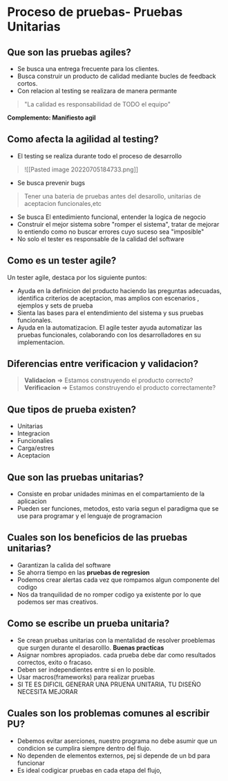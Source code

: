 # Proceso de pruebas- Pruebas Unitarias
## Que son las pruebas agiles?
+ Se busca una entrega frecuente para los clientes.
+ Busca construir un producto de calidad mediante bucles de feedback cortos.
+ Con relacion al testing se realizara de manera permante

> "La calidad es responsabilidad de TODO el equipo"

**Complemento: Manifiesto agil**


## Como afecta la agilidad al testing?
* El testing se realiza durante todo el proceso de desarrollo

>![[Pasted image 20220705184733.png]]
>

* Se busca prevenir bugs

> Tener una bateria de pruebas antes del desarollo, unitarias de aceptacion funcionales,etc

* Se busca El entedimiento funcional, entender la logica de negocio
* Construir el mejor sistema sobre "romper el sistema", tratar de mejorar lo entiendo como no buscar errores cuyo suceso sea "imposible"
* No solo el tester es responsable de la calidad del software

## Como es un tester agile?
Un tester agile, destaca por los siguiente puntos:
- Ayuda en la definicion del producto haciendo las preguntas adecuadas, identifica criterios de aceptacion, mas amplios con escenarios , ejemplos y sets de prueba
- Sienta las bases para el entendimiento del sistema y sus pruebas funcionales.
- Ayuda en la automatizacion. El agile tester ayuda automatizar las pruebas funcionales, colaborando con los desarrolladores en su implementacion.

## Diferencias entre verificacion y validacion?
>**Validacion** => Estamos construyendo el producto correcto? 
>**Verificacion** => Estamos construyendo el producto correctamente?

## Que tipos de prueba existen?
- Unitarias
- Integracion
- Funcionalies
- Carga/estres
- Aceptacion

## Que son las pruebas unitarias?
- Consiste en probar unidades minimas en el compartamiento de la aplicacion
- Pueden ser funciones, metodos, esto varia segun el paradigma que se use para programar y el lenguaje de programacion

## Cuales son los beneficios de las pruebas unitarias?
* Garantizan la calida del software
* Se ahorra tiempo en las **pruebas de regresion** 
* Podemos crear alertas cada vez que rompamos algun componente del codigo
* Nos da tranquilidad de no romper codigo ya existente por lo que podemos ser mas creativos.

## Como se escribe un prueba unitaria?
- Se crean pruebas unitarias con la mentalidad de resolver proeblemas que surgen durante el desarolllo.
**Buenas practicas**
- Asignar nombres apropiados. cada prueba debe dar como resultados correctos, exito o fracaso.
- Deben ser independientes entre si en lo posible.
- Usar macros(frameworks) para realizar pruebas 
- SI TE ES DIFICIL GENERAR UNA PRUENA UNITARIA, TU DISEÑO NECESITA MEJORAR

## Cuales son los problemas comunes al escribir PU?
- Debemos evitar aserciones, nuestro programa no debe asumir que un condicion se cumplira siempre dentro del flujo.
- No dependen de elementos externos, pej si depende de un bd para funcionar
- Es ideal codigicar pruebas en cada etapa del flujo, 
